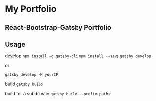 # My Portfolio

## React-Bootstrap-Gatsby Portfolio

## Usage

develop
`npm install -g gatsby-cli`
`npm install --save`
`gatsby develop`

or

`gatsby develop -H yourIP`

build
`gatsby build`

build for a subdomain
`gatsby build --prefix-paths`
